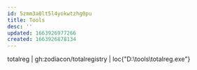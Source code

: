 ```yaml
---
id: 5zmm3a0lt5l4yokwtzhg0pu
title: Tools
desc: ''
updated: 1663926977266
created: 1663926878134
---
```


totalreg | gh:zodiacon/totalregistry | loc{"D:\tools\totalreg.exe"} 
